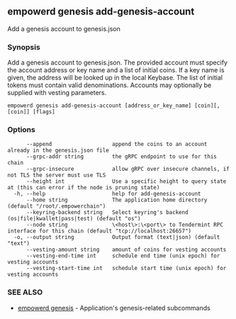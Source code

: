 ## empowerd genesis add-genesis-account

Add a genesis account to genesis.json

### Synopsis

Add a genesis account to genesis.json. The provided account must specify
the account address or key name and a list of initial coins. If a key name is given,
the address will be looked up in the local Keybase. The list of initial tokens must
contain valid denominations. Accounts may optionally be supplied with vesting parameters.


```
empowerd genesis add-genesis-account [address_or_key_name] [coin][,[coin]] [flags]
```

### Options

```
      --append                   append the coins to an account already in the genesis.json file
      --grpc-addr string         the gRPC endpoint to use for this chain
      --grpc-insecure            allow gRPC over insecure channels, if not TLS the server must use TLS
      --height int               Use a specific height to query state at (this can error if the node is pruning state)
  -h, --help                     help for add-genesis-account
      --home string              The application home directory (default "/root/.empowerchain")
      --keyring-backend string   Select keyring's backend (os|file|kwallet|pass|test) (default "os")
      --node string              \<host\>:\<port\> to Tendermint RPC interface for this chain (default "tcp://localhost:26657")
  -o, --output string            Output format (text|json) (default "text")
      --vesting-amount string    amount of coins for vesting accounts
      --vesting-end-time int     schedule end time (unix epoch) for vesting accounts
      --vesting-start-time int   schedule start time (unix epoch) for vesting accounts
```

### SEE ALSO

* [empowerd genesis](empowerd_genesis.md)	 - Application's genesis-related subcommands

